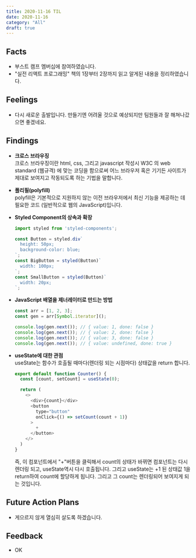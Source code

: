 ```yaml
---
title: 2020-11-16 TIL
date: 2020-11-16
category: "All"
draft: true
---
```


## Facts

- 부스트 캠프 멤버십에 참여하였습니다.
- "실전 리액트 프로그래밍" 책의 1장부터 2장까지 읽고 알게된 내용을 정리하였습니다.

## Feelings

- 다시 새로운 출발입니다. 만들기엔 어려울 것으로 예상되지만 팀원들과 잘 해쳐나갔으면 좋겠네요.

## Findings

- **크로스 브라우징**  
  크로스 브라우징이란 html, css, 그리고 javascript 작성시 W3C 의 web standard (웹규격) 에 맞는 코딩을 함으로써 어느 브라우저
  혹은 기기든 사이트가 제대로 보여지고 작동되도록 하는 기법을 말합니다.

- **폴리필(polyfill)**  
  polyfill은 기본적으로 지원하지 않는 이전 브라우저에서 최신 기능을 제공하는 데 필요한 코드 (일반적으로 웹의 JavaScript)입니다.

- **Styled Component의 상속과 확장**  

    ```js
    import styled from 'styled-components';

    const Button = styled.div`
      height: 50px;
      background-color: blue;
    `;
    const BigButton = styled(Button)`
      width: 100px;
    `;
    const SmallButton = styled(Button)`
      width: 20px;
    `;
    ```

- **JavaScript 배열을 제너레이터로 만드는 방법**  

    ```js
    const arr = [1, 2, 3];
    const gen = arr[Symbol.iterator]();

    console.log(gen.next()); // { value: 1, done: false }
    console.log(gen.next()); // { value: 2, done: false }
    console.log(gen.next()); // { value: 3, done: false }
    console.log(gen.next()); // { value: undefined, done: true }
    ```

- **useState에 대한 관점**  
  useState는 함수가 호출될 때마다(렌더링 되는 시점마다) 상태값을 return 합니다.

    ```js
    export default function Counter() {
      const [count, setCount] = useState(0);

      return (
        <>
          <div>{count}</div>
          <button
            type="button"
            onClick={() => setCount(count + 1)}
          >
            +
          </button>
        </>
      )
    }
    ```

    즉, 이 컴포넌트에서 "+"버튼을 클릭해서 count의 상태가 바뀌면 컴포넌트는 다시 렌더링 되고, useState역시 다시 호출됩니다. 그리고 useState는 +1 된 상태값 1을 return하여 count에 할당하게 됩니다. 그리고 그 count는 렌더링되어 보여지게 되는 것입니다.

## Future Action Plans

- 게으르지 않게 열심히 살도록 하겠습니다.

## Feedback

- OK
